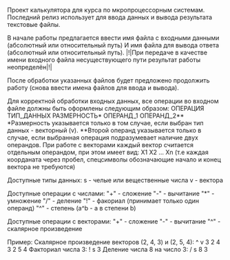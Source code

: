Проект калькулятора для курса по мкропроцессорным системам.
Последний релиз использует для ввода данных и вывода результата текстовые файлы.

В начале работы предлагается ввести имя файла с входными данными (абсолютный или относительный путь)
И имя файла для вывода ответа (абсолютный или относительный путь).
|!|При передаче в качестве имени входного файла несуществующего пути результат работы неопределён|!|

После обработки указанных файлов будет предложено продолжить работу (снова ввести имена файлов для ввода и вывода).

Для корректной обработки входных данных, все операции во входном файле должны быть оформлены следующим образом:
ОПЕРАЦИЯ ТИП_ДАННЫХ РАЗМЕРНОСТЬ* ОПЕРАНД_1 ОПЕРАНД_2**
*Размерность указывается только в том случае, если выбран тип данных - векторный (v).
**Второй операнд указывается только в случае, если выбранная операция подразумевает наличие двух операндов.
При работе с векторами каждый вектор считается отдельным операндом, при этом имеет вид: X1 X2 ... Xn 
(т.е каждая коорданата через пробел, спецсимволы обозначающие начало и конец вектора не требуются)

Доступные типы данных:
s - челые или вещественные числа
v - вектора

Доступные операции с числами:
"+" - сложение
"-" - вычитание
"*" - умножение
"/" - деление
"!" - факориал (принимает только один операнд)
"^" - степень (a^b - a в степени b)

Доступные операции с векторами:
"+" - сложение
"-" - вычитание
"^" - скалярное произведение

Пример:
Скалярное произведение векторов (2, 4, 3) и (2, 5, 4):
^ v 3 2 4 3 2 5 4
Факториал числа 3:
! s 3
Деление числа 8 на число 3:
/ s 8 3